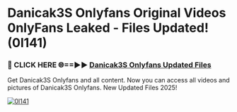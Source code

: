# Danicak3S Onlyfans Original Videos 0nlyFans Leaked - Files Updated! (0l141)

<h3>🔴 CLICK HERE 🌐==►► <a href="https://tinyurl.com/ms9xzufz" rel="nofollow">Danicak3S Onlyfans Updated Files</a></h3>

Get Danicak3S Onlyfans and all content. Now you can access all videos and pictures of Danicak3S Onlyfans. New Updated Files 2025!

[![0l141](https://i.imgur.com/ppqm5kG.gif)](https://tinyurl.com/ms9xzufz)
